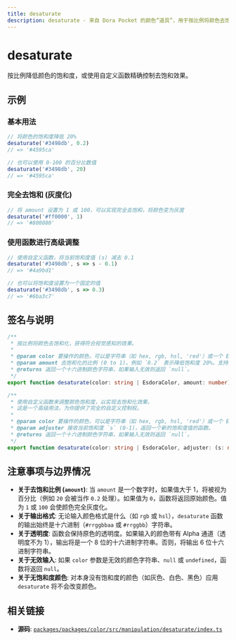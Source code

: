 ```yaml
---
title: desaturate
description: desaturate - 来自 Dora Pocket 的颜色“道具”，用于按比例将颜色去饱和化以获得符合视觉感知的效果。
---
```


# desaturate

<!-- 1. 简介：一句话核心功能描述 -->

按比例降低颜色的饱和度，或使用自定义函数精确控制去饱和效果。

<!-- 2. 示例：由核心功能和从测试用例中提炼的场景组成 -->

## 示例

### 基本用法

```typescript
// 将颜色的饱和度降低 20%
desaturate('#3498db', 0.2)
// => '#4595ca'

// 也可以使用 0-100 的百分比数值
desaturate('#3498db', 20)
// => '#4595ca'
```

### 完全去饱和 (灰度化)

```typescript
// 将 amount 设置为 1 或 100，可以实现完全去饱和，将颜色变为灰度
desaturate('#ff0000', 1)
// => '#808080'
```

### 使用函数进行高级调整

```typescript
// 使用自定义函数，将当前饱和度值 (s) 减去 0.1
desaturate('#3498db', s => s - 0.1)
// => '#4a9bd1'

// 也可以将饱和度设置为一个固定的值
desaturate('#3498db', s => 0.3)
// => '#6ba3c7'
```

<!-- 3. 签名与说明：合并了签名、参数、返回值的唯一技术核心 -->

## 签名与说明

```typescript
/**
 * 按比例将颜色去饱和化，获得符合视觉感知的效果。
 *
 * @param color 要操作的颜色，可以是字符串（如 hex, rgb, hsl, 'red'）或一个 EsdoraColor 对象。
 * @param amount 去饱和化的比例 (0 to 1)。例如 `0.2` 表示降低饱和度 20%。支持大于 1 的百分比值（如 `20` 表示 20%）。
 * @returns 返回一个十六进制颜色字符串，如果输入无效则返回 `null`。
 */
export function desaturate(color: string | EsdoraColor, amount: number): string | null

/**
 * 使用自定义函数来调整颜色饱和度，以实现去饱和化效果。
 * 这是一个高级用法，为你提供了完全的自定义控制权。
 *
 * @param color 要操作的颜色，可以是字符串（如 hex, rgb, hsl, 'red'）或一个 EsdoraColor 对象。
 * @param adjuster 接收当前饱和度 `s` (0-1)，返回一个新的饱和度值的函数。
 * @returns 返回一个十六进制颜色字符串，如果输入无效则返回 `null`。
 */
export function desaturate(color: string | EsdoraColor, adjuster: (s: number) => number): string | null
```

<!-- 4. 注意事项与边界情况：建立用户信任 -->

## 注意事项与边界情况

- **关于去饱和比例 (`amount`)**: 当 `amount` 是一个数字时，如果值大于 1，将被视为百分比（例如 `20` 会被当作 `0.2` 处理）。如果值为 `0`，函数将返回原始颜色。值为 `1` 或 `100` 会使颜色完全灰度化。
- **关于输出格式**: 无论输入颜色格式是什么（如 `rgb` 或 `hsl`），`desaturate` 函数的输出始终是十六进制（`#rrggbbaa` 或 `#rrggbb`）字符串。
- **关于透明度**: 函数会保持原色的透明度。如果输入的颜色带有 Alpha 通道（透明度不为 1），输出将是一个 8 位的十六进制字符串。否则，将输出 6 位十六进制字符串。
- **关于无效输入**: 如果 `color` 参数是无效的颜色字符串、`null` 或 `undefined`，函数将返回 `null`。
- **关于无饱和度颜色**: 对本身没有饱和度的颜色（如灰色、白色、黑色）应用 `desaturate` 将不会改变颜色。

<!-- 5. 相关链接：提供相关函数及源码的链接 -->

## 相关链接

- **源码**: [`packages/packages/color/src/manipulation/desaturate/index.ts`](https://github.com/esdora-js/esdora/blob/main/packages/packages/color/src/manipulation/desaturate/index.ts)
